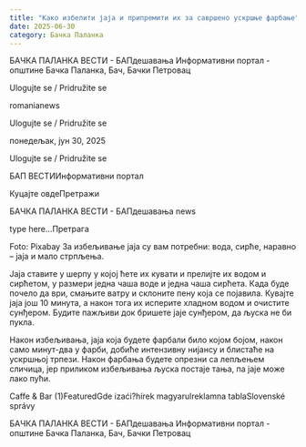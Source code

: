 ```yaml
---
title: "Како избелити јаја и припремити их за савршено ускршње фарбање"
date: 2025-06-30
category: Бачка Паланка
---
```


БАЧКА ПАЛАНКА ВЕСТИ - БАПдешавања Информативни портал - општине Бачка Паланка, Бач, Бачки Петровац

Ulogujte se / Pridružite se

romanianews

Ulogujte se / Pridružite se

понедељак, јун 30, 2025

Ulogujte se / Pridružite se

БАП ВЕСТИИнформативни портал

Куцајте овдеПретражи

БАЧКА ПАЛАНКА ВЕСТИ - БАПдешавања news

type here...Претрага

Foto: Pixabay
            За избељивање јаја су вам потребни: вода, сирће, наравно – јаја и мало стрпљења.

Јаја ставите у шерпу у којој ћете их кувати и прелијте их водом и сирћетом, у размери једна чаша воде и једна чаша сирћета. Када буде почело да ври, смањите ватру и склоните пену која се појавила.
Кувајте јаја још 10 минута, а након тога их исперите хладном водом и очистите сунђером. Будите пажљиви док бришете јаје сунђером, да љуска не би пукла.


Након избељивања, јаја која будете фарбали било којом бојом, након само минут-два у фарби, добиће интензивну нијансу и блистаће на ускршњој трпези. Након фарбања будете опрезни са лепљењем сличица, јер приликом избељивања љуска постаје тања, па јаје може лако пући.

Caffe & Bar (1)FeaturedGde izaći?hírek magyarulreklamna tablaSlovenské správy

БАЧКА ПАЛАНКА ВЕСТИ - БАПдешавања Информативни портал - општине Бачка Паланка, Бач, Бачки Петровац
